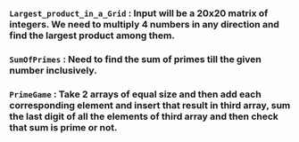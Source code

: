 ### `Largest_product_in_a_Grid` : Input will be a 20x20 matrix of integers. We need to multiply 4 numbers in any direction and find the largest product among them. 
### `SumOfPrimes` : Need to find the sum of primes till the given number inclusively.
### `PrimeGame` : Take 2 arrays of equal size and then add each corresponding element and insert that result in third array, sum the last digit of all the elements of third array and then check that sum is prime or not.

